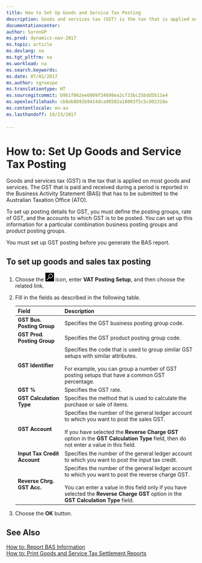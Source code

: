 ```yaml
---
title: How to Set Up Goods and Service Tax Posting
description: Goods and services tax (GST) is the tax that is applied on most goods and services. The GST that is paid and received during a period is reported in the Business Activity Statement (BAS) that has to be submitted to the Australian Taxation Office (ATO).
documentationcenter: 
author: SorenGP
ms.prod: dynamics-nav-2017
ms.topic: article
ms.devlang: na
ms.tgt_pltfrm: na
ms.workload: na
ms.search.keywords: 
ms.date: 07/01/2017
ms.author: sgroespe
ms.translationtype: HT
ms.sourcegitcommit: b9b1f062ee6009f34698ea2cf33bc25bdd5b11e4
ms.openlocfilehash: cb8eb8b92b9414dca98502a18003f5c5c092318e
ms.contentlocale: en-au
ms.lasthandoff: 10/23/2017

---
```

# <a name="how-to-set-up-goods-and-service-tax-posting"></a>How to: Set Up Goods and Service Tax Posting
Goods and services tax (GST) is the tax that is applied on most goods and services. The GST that is paid and received during a period is reported in the Business Activity Statement (BAS) that has to be submitted to the Australian Taxation Office (ATO).  

To set up posting details for GST, you must define the posting groups, rate of GST, and the accounts to which GST is to be posted. You can set up this information for a particular combination business posting groups and product posting groups.  

You must set up GST posting before you generate the BAS report.  

## <a name="to-set-up-goods-and-sales-tax-posting"></a>To set up goods and sales tax posting  

1.  Choose the ![Search for Page or Report](../../media/ui-search/search_small.png "Search for Page or Report icon") icon, enter **VAT Posting Setup**, and then choose the related link.  
2.  Fill in the fields as described in the following table.  

    |Field|Description|  
    |---------------------------------|---------------------------------------|  
    |**GST Bus. Posting Group**|Specifies the GST business posting group code.|  
    |**GST Prod. Posting Group**|Specifies the GST product posting group code.|  
    |**GST Identifier**|Specifies the code that is used to group similar GST setups with similar attributes.<br /><br /> For example, you can group a number of GST posting setups that have a common GST percentage.|  
    |**GST %**|Specifies the GST rate.|  
    |**GST Calculation Type**|Specifies the method that is used to calculate the purchase or sale of items.|  
    |**GST Account**|Specifies the number of the general ledger account to which you want to post the sales GST.<br /><br /> If you have selected the **Reverse Charge GST** option in the **GST Calculation Type** field, then do not enter a value in this field.|  
    |**Input Tax Credit Account**|Specifies the number of the general ledger account to which you want to post the input tax credit.|  
    |**Reverse Chrg. GST Acc.**|Specifies the number of the general ledger account to which you want to post the reverse charge GST.<br /><br /> You can enter a value in this field only if you have selected the **Reverse Charge GST** option in the **GST Calculation Type** field.|  

3.  Choose the **OK** button.  

## <a name="see-also"></a>See Also  
 [How to: Report BAS Information](how-to-report-bas-information.md)  
 [How to: Print Goods and Service Tax Settlement Reports](how-to-print-goods-and-service-tax-settlement-reports.md)


